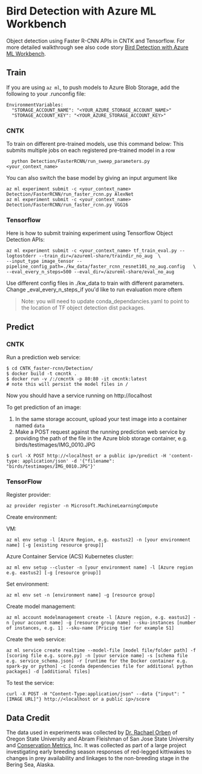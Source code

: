 # Bird Detection with Azure ML Workbench

Object detection using Faster R-CNN APIs in CNTK and Tensorflow.
For more detailed walkthrough see also code story [Bird Detection with Azure ML Workbench](https://www.microsoft.com/developerblog/2017/10/24/bird-detection-with-azure-ml-workbench/).

## Train

If you are using `az ml`, to push models to Azure Blob Storage, add the following to your .runconfig file:

```
EnvironmentVariables:
  "STORAGE_ACCOUNT_NAME": "<YOUR_AZURE_STORAGE_ACCOUNT_NAME>"
  "STORAGE_ACCOUNT_KEY": "<YOUR_AZURE_STORAGE_ACCOUNT_KEY>"
```
### CNTK
To train on different pre-trained models, use this command below:
This submits multiple jobs on each registered pre-trained model in a row

```
  python Detection/FasterRCNN/run_sweep_parameters.py <your_context_name>
```

You can also switch the base model by giving an input argument like 

```
az ml experiment submit -c <your_context_name> Detection/FasterRCNN/run_faster_rcnn.py AlexNet
az ml experiment submit -c <your_context_name> Detection/FasterRCNN/run_faster_rcnn.py VGG16
```
### Tensorflow
Here is how to submit training experiment using Tensorflow Object Detection APIs:

```
az ml experiment submit -c <your_context_name> tf_train_eval.py --logtostderr --train_dir=/azureml-share/traindir_no_aug  \
--input_type image_tensor --pipeline_config_path=./kw_data/faster_rcnn_resnet101_no_aug.config   \
--eval_every_n_steps=500 --eval_dir=/azureml-share/eval_no_aug
```

Use different config files in ./kw_data to train with different parameters.
Change _eval_every_n_steps_if you'd like to run evaluation more oftem

> Note: you will need to update conda_dependancies.yaml to point to the location of  TF object detection dist packages.

## Predict

### CNTK

Run a prediction web service:

```
$ cd CNTK_faster-rcnn/Detection/
$ docker build -t cmcntk .
$ docker run -v /:/cmcntk -p 80:80 -it cmcntk:latest
# note this will persist the model files in /

```
Now you should have a service running on 
http://localhost

To get prediction of an image:
1. In the same storage account, upload your test image into a container named `data`
2. Make a POST request against the running prediction web service by providing the path of the file in the Azure blob storage container, e.g. birds/testimages/IMG_0010.JPG

```
$ curl -X POST http://<localhost or a public ip>/predict -H 'content-type: application/json' -d '{"filename": "birds/testimages/IMG_0010.JPG"}'

```

### TensorFlow

Register provider:

```
az provider register -n Microsoft.MachineLearningCompute
```

Create environment:

VM: 
```
az ml env setup -l [Azure Region, e.g. eastus2] -n [your environment name] [-g [existing resource group]]
```

Azure Container Service (ACS) Kubernetes cluster: 

```
az ml env setup --cluster -n [your environment name] -l [Azure region e.g. eastus2] [-g [resource group]]
```

Set environment:

```
az ml env set -n [environment name] -g [resource group]
```

Create model management:

```
az ml account modelmanagement create -l [Azure region, e.g. eastus2] -n [your account name] -g [resource group name] --sku-instances [number of instances, e.g. 1] --sku-name [Pricing tier for example S1]
```

Create the web service:

```
az ml service create realtime --model-file [model file/folder path] -f [scoring file e.g. score.py] -n [your service name] -s [schema file e.g. service_schema.json] -r [runtime for the Docker container e.g. spark-py or python] -c [conda dependencies file for additional python packages] -d [additional files]
```

To test the service:

```
curl -X POST -H "Content-Type:application/json" --data {"input": "[IMAGE URL]"} http://<localhost or a public ip>/score
```

## Data Credit
The data  used in experiments was collected by [Dr. Rachael Orben](https://rachaelorben.dunked.com/red-legged-kittiwake-incubation) of Oregon State University and Abram Fleishman of San Jose State University and [Conservation Metrics](http://conservationmetrics.com), Inc.
It was collected as part of a large project investigating early breeding season responses of red-legged kittiwakes to changes in prey availability and linkages to the non-breeding stage in the Bering Sea, Alaska.


